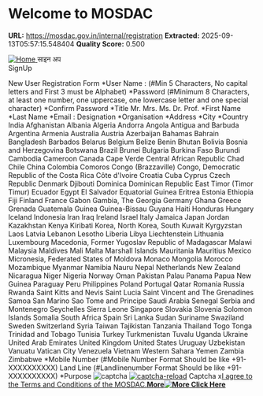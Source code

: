# Welcome to MOSDAC

**URL:** https://mosdac.gov.in/internal/registration
**Extracted:** 2025-09-13T05:57:15.548404
**Quality Score:** 0.500

[ ![Home](https://mosdac.gov.in/sites/default/files/mosdac_small.png) ](https://mosdac.gov.in/ "Home")
साइन अप  
SignUp  

New User Registration Form
*User Name : (#Min 5 Characters, No capital letters and First 3 must be Alphabet)
*Password (#Minimum 8 Characters, at least one number, one uppercase, one lowercase letter and one special character)
*Confirm Password
*Title Mr. Mrs. Ms. Dr. Prof.
*First Name
*Last Name
*Email :
Designation
*Organisation
*Address
*City
*Country India Afghanistan Albania Algeria Andorra Angola Antigua and Barbuda Argentina Armenia Australia Austria Azerbaijan Bahamas Bahrain Bangladesh Barbados Belarus Belgium Belize Benin Bhutan Bolivia Bosnia and Herzegovina Botswana Brazil Brunei Bulgaria Burkina Faso Burundi Cambodia Cameroon Canada Cape Verde Central African Republic Chad Chile China Colombia Comoros Congo (Brazzaville) Congo, Democratic Republic of the Costa Rica Côte d'Ivoire Croatia Cuba Cyprus Czech Republic Denmark Djibouti Dominica Dominican Republic East Timor (Timor Timur) Ecuador Egypt El Salvador Equatorial Guinea Eritrea Estonia Ethiopia Fiji Finland France Gabon Gambia, The Georgia Germany Ghana Greece Grenada Guatemala Guinea Guinea-Bissau Guyana Haiti Honduras Hungary Iceland Indonesia Iran Iraq Ireland Israel Italy Jamaica Japan Jordan Kazakhstan Kenya Kiribati Korea, North Korea, South Kuwait Kyrgyzstan Laos Latvia Lebanon Lesotho Liberia Libya Liechtenstein Lithuania Luxembourg Macedonia, Former Yugoslav Republic of Madagascar Malawi Malaysia Maldives Mali Malta Marshall Islands Mauritania Mauritius Mexico Micronesia, Federated States of Moldova Monaco Mongolia Morocco Mozambique Myanmar Namibia Nauru Nepal Netherlands New Zealand Nicaragua Niger Nigeria Norway Oman Pakistan Palau Panama Papua New Guinea Paraguay Peru Philippines Poland Portugal Qatar Romania Russia Rwanda Saint Kitts and Nevis Saint Lucia Saint Vincent and The Grenadines Samoa San Marino Sao Tome and Principe Saudi Arabia Senegal Serbia and Montenegro Seychelles Sierra Leone Singapore Slovakia Slovenia Solomon Islands Somalia South Africa Spain Sri Lanka Sudan Suriname Swaziland Sweden Switzerland Syria Taiwan Tajikistan Tanzania Thailand Togo Tonga Trinidad and Tobago Tunisia Turkey Turkmenistan Tuvalu Uganda Ukraine United Arab Emirates United Kingdom United States Uruguay Uzbekistan Vanuatu Vatican City Venezuela Vietnam Western Sahara Yemen Zambia Zimbabwe
*Mobile Number (#Mobile Number Format Should be like +91-XXXXXXXXXX)
Land Line (#Landlinenumber Format Should be like +91-XXXXXXXXXX)
*Purpose
![captcha](https://mosdac.gov.in/signup/) [ ![captcha-reload](https://mosdac.gov.in/signup/img/refresh-icon.png)](javascript:%20refreshCaptcha\(\);)
Captcha
x[I agree to the Terms and Conditions of the MOSDAC.**More![More Click Here](https://mosdac.gov.in/signup/external-link.png)**](https://mosdac.gov.in/terms-conditions)   
  

